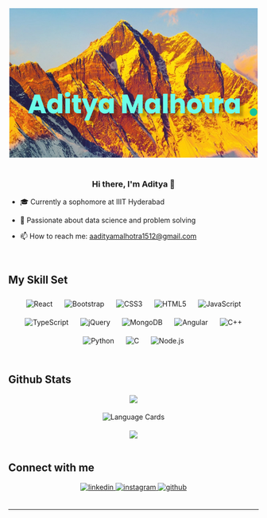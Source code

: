 <div align="center">
<img src="./banner.png" alt="Banner" height="300" width="500" /> 
</div>
<br>

### <div align="center">Hi there, I'm Aditya 👋</div>  
  

- 🎓 Currently a sophomore at IIIT Hyderabad  
  

- 🌱 Passionate about data science and problem solving 
  

- 📫 How to reach me: aadityamalhotra1512@gmail.com  
  

<br/>  


## My Skill Set  
<div align="center">  
<img style="margin: 10px" src="https://profilinator.rishav.dev/skills-assets/react-original-wordmark.svg" alt="React" height="50" />  
<img style="margin: 10px" src="https://profilinator.rishav.dev/skills-assets/bootstrap-plain.svg" alt="Bootstrap" height="50" />  
<img style="margin: 10px" src="https://profilinator.rishav.dev/skills-assets/css3-original-wordmark.svg" alt="CSS3" height="50" />  
<img style="margin: 10px" src="https://profilinator.rishav.dev/skills-assets/html5-original-wordmark.svg" alt="HTML5" height="50" />  
<img style="margin: 10px" src="https://profilinator.rishav.dev/skills-assets/javascript-original.svg" alt="JavaScript" height="50" />  
<img style="margin: 10px" src="https://profilinator.rishav.dev/skills-assets/typescript-original.svg" alt="TypeScript" height="50" />  
<img style="margin: 10px" src="https://profilinator.rishav.dev/skills-assets/jquery.png" alt="jQuery" height="50" />  
<img style="margin: 10px" src="https://profilinator.rishav.dev/skills-assets/mongodb-original-wordmark.svg" alt="MongoDB" height="50" />  
<img style="margin: 10px" src="https://profilinator.rishav.dev/skills-assets/angularjs-original.svg" alt="Angular" height="50" />  
<img style="margin: 10px" src="https://profilinator.rishav.dev/skills-assets/cplusplus-original.svg" alt="C++" height="50" />  
<img style="margin: 10px" src="https://profilinator.rishav.dev/skills-assets/python-original.svg" alt="Python" height="50" />  
<img style="margin: 10px" src="https://profilinator.rishav.dev/skills-assets/c-original.svg" alt="C" height="50" />  
<img style="margin: 10px" src="https://profilinator.rishav.dev/skills-assets/nodejs-original-wordmark.svg" alt="Node.js" height="50" />  
</div>  

<br/>  


## Github Stats  
<div align="center">
<img align="center" src="https://github-readme-stats.vercel.app/api?username=Aditya-debug15&hide=issues&count_private=true&show_icons=true&repo=github-readme-stats&show_icons=true&theme=radical" />
  <br/> 
   <br/>
<img align="center" alt="Language Cards" src="https://github-readme-stats.vercel.app/api/top-langs/?username=Aditya-debug15&layout=compact&theme=radical" />
  <br/> 
   <br/>
<img align="center" src="https://komarev.com/ghpvc/?username=Aditya-debug15&label=PROFILE+VIEWS" />  
</div>  
   <br/>



## Connect with me  
<div align="center">
<a href="https://www.linkedin.com/in/aditya-malhotra-b21654219/" target="_blank">
<img src=https://img.shields.io/badge/linkedin-%231E77B5.svg?&style=for-the-badge&logo=linkedin&logoColor=white alt=linkedin style="margin-bottom: 5px;" />
</a>
<a href="https://www.instagram.com/aditya.malhotra.18007/" target="_blank">
<img src=https://img.shields.io/badge/instagram-%23000000.svg?&style=for-the-badge&logo=instagram&logoColor=white alt=instagram style="margin-bottom: 5px;" />
</a>
<a href="https://github.com/Aditya-debug15" target="_blank">
<img src=https://img.shields.io/badge/github-%2324292e.svg?&style=for-the-badge&logo=github&logoColor=white alt=github style="margin-bottom: 5px;" />
</a>  
</div>  

<br />

----
